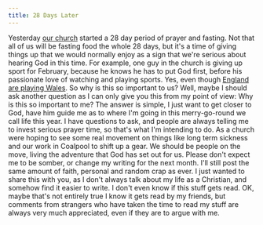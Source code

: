 ```yaml
---
title: 28 Days Later
---
```

Yesterday [our church](http://www.walsallcommunitychurch.org/) started a 28 day period of prayer and fasting. Not that all of us will be fasting food the whole 28 days, but it's a time of giving things up that we would normally enjoy as a sign that we're serious about hearing God in this time. For example, one guy in the church is giving up sport for February, because he knows he has to put God first, before his passionate love of watching and playing sports. Yes, even though [England are playing Wales](http://www.rfu.com/index.cfm/fuseaction/fix.IntFixtures/PoolID/181). So why is this so important to us? Well, maybe I should ask another question as I can only give you this from my point of view: Why is this so important to me? The answer is simple, I just want to get closer to God, have him guide me as to where I'm going in this merry-go-round we call life this year. I have questions to ask, and people are always telling me to invest serious prayer time, so that's what I'm intending to do. As a church were hoping to see some real movement on things like long term sickness and our work in Coalpool to shift up a gear. We should be people on the move, living the adventure that God has set out for us. Please don't expect me to be somber, or change my writing for the next month. I'll still post the same amount of faith, personal and random crap as ever. I just wanted to share this with you, as I don't always talk about my life as a Christian, and somehow find it easier to write. I don't even know if this stuff gets read. OK, maybe that's not entirely true I know it gets read by my friends, but comments from strangers who have taken the time to read my stuff are always very much appreciated, even if they are to argue with me.
